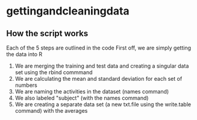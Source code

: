 # gettingandcleaningdata

## How the script works 
Each of the 5 steps are outlined in the code 
First off, we are simply getting the data into R
1. We are merging the training and test data and creating a singular data set using the rbind commmand
2. We are calculating the mean and standard deviation for each set of numbers 
3. We are naming the activities in the dataset (names command)
4. We also labeled "subject" (with the names command) 
5. We are creating a separate data set (a new txt.file using the write.table command) with the averages 
